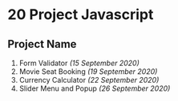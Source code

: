 # 20 Project Javascript

## Project Name
1. Form Validator _(15 September 2020)_
2. Movie Seat Booking _(19 September 2020)_
3. Currency Calculator _(22 September 2020)_
4. Slider Menu and Popup _(26 September 2020)_
